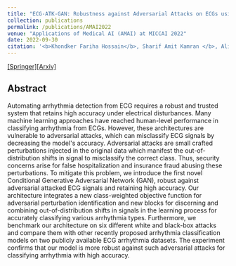 ```yaml
---
title: "ECG-ATK-GAN: Robustness against Adversarial Attacks on ECGs using Conditional Generative Adversarial Networks"
collection: publications
permalink: /publications/AMAI2022
venue: "Applications of Medical AI (AMAI) at MICCAI 2022"
date: 2022-09-30
citation: '<b>Khondker Fariha Hossain</b>, Sharif Amit Kamran </b>, Alireza Tavakkoli, Xingjun Ma'
---
```

[[Springer]](https://link.springer.com/chapter/10.1007/978-3-031-17721-7_8)[[Arxiv]](https://arxiv.org/abs/2110.09983)

## Abstract
Automating arrhythmia detection from ECG requires a robust and trusted system that retains high accuracy under electrical disturbances. Many machine learning approaches have reached human-level performance in classifying arrhythmia from ECGs. However, these architectures are vulnerable to adversarial attacks, which can misclassify ECG signals by decreasing the model's accuracy. Adversarial attacks are small crafted perturbations injected in the original data which manifest the out-of-distribution shifts in signal to misclassify the correct class. Thus, security concerns arise for false hospitalization and insurance fraud abusing these perturbations. To mitigate this problem, we introduce the first novel Conditional Generative Adversarial Network (GAN), robust against adversarial attacked ECG signals and retaining high accuracy. Our architecture integrates a new class-weighted objective function for adversarial perturbation identification and new blocks for discerning and combining out-of-distribution shifts in signals in the learning process for accurately classifying various arrhythmia types. Furthermore, we benchmark our architecture on six different white and black-box attacks and compare them with other recently proposed arrhythmia classification models on two publicly available ECG arrhythmia datasets. The experiment confirms that our model is more robust against such adversarial attacks for classifying arrhythmia with high accuracy. 